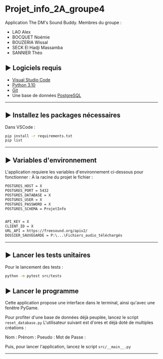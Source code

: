 # Projet_info_2A_groupe4

Application The DM's Sound Buddy.
Membres du groupe :
- LAO Alex
- BOCQUET Noémie
- BOUZERIA Wissal
- SECK El Hadji Massamba
- SANNIER Théo

## :arrow_forward: Logiciels requis

- [Visual Studio Code](https://code.visualstudio.com/)
- [Python 3.10](https://www.python.org/)
- [Git](https://git-scm.com/)
- Une base de données [PostgreSQL](https://www.postgresql.org/)

---

## :arrow_forward: Installez les packages nécessaires

Dans VSCode :
```bash
pip install -r requirements.txt
pip list
```

---

## :arrow_forward: Variables d'environnement

L'application requiere les variables d'environnement ci-dessous pour fonctionner :
À la racine du projet le fichier :

```default
POSTGRES_HOST = X
POSTGRES_PORT = 5432
POSTGRES_DATABASE = X
POSTGRES_USER = X
POSTGRES_PASSWORD = X
POSTGRES_SCHEMA = ProjetInfo


API_KEY = X
CLIENT_ID = X
URL_API = https://freesound.org/apiv2/
DOSSIER_SAUVEGARDE = P:\...\Fichiers_audio_téléchargés
```

---

## :arrow_forward: Lancer les tests unitaires

Pour le lancement des tests :

```bash
python -m pytest src/tests
```

## :arrow_forward: Lancer le programme

Cette application propose une interface dans le terminal, ainsi qu'avec une fenêtre PyGame.

Pour profiter d'une base de données déjà peuplée, lancez le script `reset_database.py`
L'utilisateur suivant est d'ores et déjà doté de multiples créations :

Nom :
Prénom :
Pseudo :
Mot de Passe :

Puis, pour lancer l'application, lancez le script `src/__main__.py`

---

